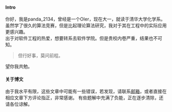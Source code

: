 #### Intro

你好，我是panda\_2134，曾经是一个OIer，现在大一，就读于清华大学化学系。  
虽然学了很久的算法竞赛，但是比起理论算法研究，我对于其在工程中的实际应用更感兴趣。  
出于对软件工程的热爱，想要转系去软件学院。但是贵校内卷严重，结果也不可知。

>  但行好事，莫问前程。

望你我共勉。

#### 关于博文

由于我水平有限，这些文章中可能有一些错误，若发现，请联系<a href="mailto:ljypanda@live.com">邮箱</a>，或者直接在相应文章下方评论指正，非常感谢。
有些题解中充满了负能，正在逐步清除，还请各位谅解。